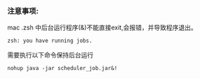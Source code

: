 ### 注意事项:

mac .zsh 中后台运行程序(&)不能直接exit,会报错，并导致程序退出。

```sh
zsh: you have running jobs.
```

需要执行以下命令保持后台运行

```	shell
nohup java -jar scheduler_job.jar&!
```

